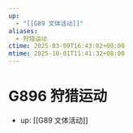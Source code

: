 ```yaml
---
up:
  - "[[G89 文体活动]]"
aliases:
  - 狩猎运动
ctime: 2025-03-09T16:43:02+08:00
mtime: 2025-10-01T11:41:32+08:00
---
```


# G896 狩猎运动

- up: [[G89 文体活动]]
